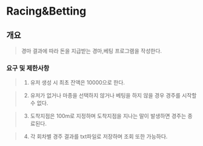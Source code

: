 # Racing&Betting

## 개요 
> 경마 결과에 따라 돈을 지급받는 경마,베팅 프로그램을 작성한다.

### 요구 및 제한사항
> 1. 유저 생성 시 최초 잔액은 10000으로 한다.

> 2. 유저가 없거나 마종을 선택하지 않거나 베팅을 하지 않을 경우 경주를 시작할 수 없다.

> 3. 도착지점은 100m로 지정하며 도착지점을 지나는 말이 발생하면 경주는 종료된다.

> 4. 각 회차별 경주 결과를 txt파일로 저장하며 조회 또한 가능하다.


